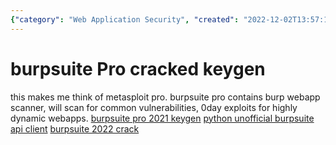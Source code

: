 ```yaml
---
{"category": "Web Application Security", "created": "2022-12-02T13:57:12+08:00", "date": "2022-12-02 13:57:12", "description": "BurpSuite Pro is a comprehensive web application security tool designed to identify common vulnerabilities and 0day exploits in dynamic web applications. With its ability to be cracked, it offers an extra layer of protection against potential threats. Additionally, a Python unofficial API client is available for enhanced functionality and customization.", "modified": "2022-12-03T01:04:00+08:00", "tags": ["BurpSuite Pro", "Web application security", "Vulnerability scanning", "0day exploits", "Dynamic web apps", "Python unofficial API client", "Security tool"], "title": "Cracking BurpSuite Pro: Exploiting Web App Vulnerabilities with Python API Client"}
---
```

# burpsuite Pro cracked keygen
this makes me think of metasploit pro.
burpsuite pro contains burp webapp scanner, will scan for common vulnerabilities, 0day exploits for highly dynamic webapps.
[burpsuite pro 2021 keygen](https://github.com/d3417/BurpSuite-Pro-2021-Cracked)
[python unofficial burpsuite api client](https://pypi.org/project/burpsuite/)
[burpsuite 2022 crack](https://zhuanlan.zhihu.com/p/478151736)